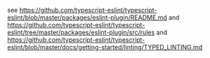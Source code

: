 see https://github.com/typescript-eslint/typescript-eslint/blob/master/packages/eslint-plugin/README.md
and https://github.com/typescript-eslint/typescript-eslint/tree/master/packages/eslint-plugin/src/rules
and https://github.com/typescript-eslint/typescript-eslint/blob/master/docs/getting-started/linting/TYPED_LINTING.md
